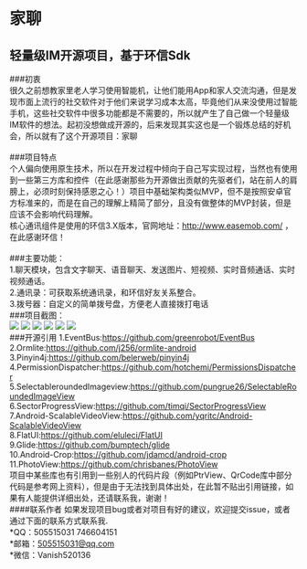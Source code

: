 家聊
====
轻量级IM开源项目，基于环信Sdk
------

###初衷<br/>
很久之前想教家里老人学习使用智能机，让他们能用App和家人交流沟通，但是发现市面上流行的社交软件对于他们来说学习成本太高，毕竟他们从来没使用过智能手机，这些社交软件中很多功能都是不需要的，所以就产生了自己做一个轻量级IM软件的想法。起初没想做成开源的，后来发现其实这也是一个锻炼总结的好机会，所以就有了这个开源项目：家聊<br/>
<br/>
###项目特点<br/>
个人偏向使用原生技术，所以在开发过程中倾向于自己写实现过程，当然也有使用到一些第三方库和控件（在此感谢那些为开源做出贡献的先驱者们，站在前人的肩膀上，必须时刻保持感恩之心！）项目中基础架构类似MVP，但不是按照安卓官方标准来的，而是在自己的理解上精简了部分，且没有做整体的MVP封装，但是应该不会影响代码理解。<br/>
核心通讯组件是使用的环信3.X版本，官网地址：http://www.easemob.com/ ，在此感谢环信！<br/>
<br/>
###主要功能：<br/>
1.聊天模块，包含文字聊天、语音聊天、发送图片、短视频、实时音频通话、实时视频通话。<br/>
2.通讯录：可获取系统通讯录，和环信好友关系整合。<br/>
3.拨号器：自定义的简单拨号盘，方便老人直接拨打电话<br/>
###项目截图：<br/>
![](https://github.com/Vanish136/FamilyChat/raw/master/screenshoot/FC01.png)
![](https://github.com/Vanish136/FamilyChat/raw/master/screenshoot/FC02.png)
![](https://github.com/Vanish136/FamilyChat/raw/master/screenshoot/FC03.png)
![](https://github.com/Vanish136/FamilyChat/raw/master/screenshoot/FC04.png)
![](https://github.com/Vanish136/FamilyChat/raw/master/screenshoot/FC05.png)
![](https://github.com/Vanish136/FamilyChat/raw/master/screenshoot/FC06.png)
<br/>
###开源引用
1.EventBus:https://github.com/greenrobot/EventBus<br/>
2.Ormlite:https://github.com/j256/ormlite-android<br/>
3.Pinyin4j:https://github.com/belerweb/pinyin4j<br/>
4.PermissionDispatcher:https://github.com/hotchemi/PermissionsDispatcher<br/>
5.SelectableroundedImageview:https://github.com/pungrue26/SelectableRoundedImageView<br/>
6.SectorProgressView:https://github.com/timqi/SectorProgressView<br/>
7.Android-ScalableVideoView:https://github.com/yqritc/Android-ScalableVideoView<br/>
8.FlatUI:https://github.com/eluleci/FlatUI<br/>
9.Glide:https://github.com/bumptech/glide<br/>
10.Android-Crop:https://github.com/jdamcd/android-crop<br/>
11.PhotoView:https://github.com/chrisbanes/PhotoView<br/>
项目中某些库也有引用到一些别人的代码片段（例如PtrView、QrCode库中部分代码是参考网上资料），但是由于无法找到具体出处，在此暂不贴出引用链接，如果有人能提供详细出处，还请联系我，谢谢！
<br/>
####联系作者
如果发现项目bug或者对项目有好的建议，欢迎提交issue，或者通过下面的联系方式联系我.<br/>
*QQ：505515031  746604151<br/>
*邮箱：505515031@qq.com<br/>
*微信：Vanish520136